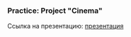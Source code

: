 ### Practice: Project "Cinema"
Ссылка на презентацию: [презентация](https://github.com/ait-tr/cohort37.1/blob/main/front_end/lesson_08/Practice_Project_Cinema.pdf)